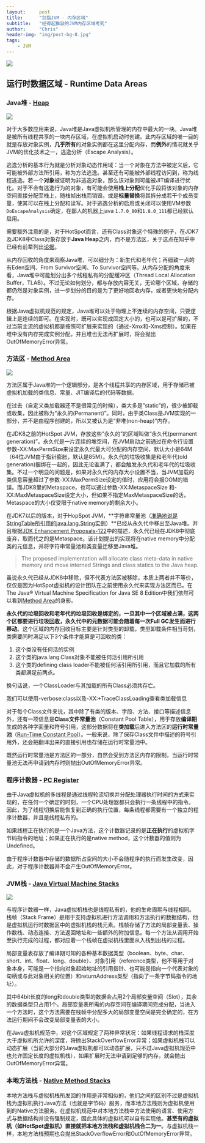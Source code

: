 ```yaml
---
layout:     post
title:      "剑指JVM - 内存区域"
subtitle:   "经得起推敲的JVM内存区域考究"
author:     "Chris"
header-img: "img/post-bg-8.jpg"
tags:
    - JVM
---
```


![](/img/in-post/jvm-memory-area/overview.png)

## 运行时数据区域 - Runtime Data Areas

### Java堆 - [Heap](https://docs.oracle.com/javase/specs/jvms/se7/html/jvms-2.html#jvms-2.5.3)

![](/img/in-post/jvm-memory-area/heap.png)

对于大多数应用来说，Java堆是Java虚拟机所管理的内存中最大的一块。Java堆是被所有线程共享的一块内存区域，在虚拟机启动时创建。此内存区域的唯一目的就是存放对象实例，**几乎所有**的对象实例都在这里分配内存，而**例外**的情况就关乎JVM的优化技术之一，逃逸分析（Escape Analysis）。

逃逸分析的基本行为就是分析对象动态作用域：当一个对象在方法中被定义后，它可能被外部方法所引用，称为方法逃逸。甚至还有可能被外部线程访问到，称为线程逃逸。若一个**对象**被证明为非逃逸对象，那么该对象则可能被JIT编译进行优化。对于不会有逃逸行为的对象，有可能会使用**栈上分配**优化手段将该对象的内存空间直接分配至栈上，随栈帧出栈而销毁。或是**标量替换**将其拆分成若干个成员变量，使其可以在栈上分配和读写。对于逃逸分析的启用或关闭可以使用VM参数`DoEscapeAnalysis`确定，在鄙人的机器上java `1.7.0_80`和`1.8.0_111`都已经默认启用。

需要额外注意的是，对于HotSpot而言，还有Class对象这个特殊的例子，在JDK7及JDK8中Class对象存放于**Java Heap**之内，而不是方法区，关于这点在知乎中已经有前辈列出[论据](https://www.zhihu.com/question/59174759)。

从内存回收的角度来观察Java堆，可以细分为：新生代和老年代；再细致一点的有Eden空间、From Survivor空间、To Survivor空间等。从内存分配的角度来看，Java堆中可能划分出多个线程私有的分配缓冲区（Thread Local Allocation Buffer，TLAB）。不过无论如何划分，都与存放内容无关，无论哪个区域，存储的都仍然是对象实例，进一步划分的目的是为了更好地回收内存，或者更快地分配内存。

根据Java虚拟机规范的规定，Java堆可以处于物理上不连续的内存空间，只要逻辑上是连续的即可。在实现时，既可以实现成固定大小的，也可以是可扩展的，不过当前主流的虚拟机都是按照可扩展来实现的（通过-Xmx和-Xms控制）。如果在堆中没有内存完成实例分配，并且堆也无法再扩展时，将会抛出OutOfMemoryError异常。

### 方法区 - [Method Area](https://docs.oracle.com/javase/specs/jvms/se7/html/jvms-2.html#jvms-2.5.4)

![](/img/in-post/jvm-memory-area/method-area.png)

方法区属于Java堆的一个逻辑部分，是各个线程共享的内存区域，用于存储已被虚拟机加载的类信息、常量、JIT编译后的代码等数据。

在过去（自定义类加载器还不是很常见的时候），类大多是”static”的，很少被卸载或收集，因此被称为“永久的(Permanent)”。同时，由于类Class是JVM实现的一部分，并不是由程序创建的，所以又被认为是“非堆(non-heap)”内存。

在JDK8之前的HotSpot JVM，存放这些”永久的”的区域叫做“永久代(permanent generation)”。永久代是一片连续的堆空间，在JVM启动之前通过在命令行设置参数-XX:MaxPermSize来设定永久代最大可分配的内存空间，默认大小是64M（64位JVM由于指针膨胀，默认是85M）。永久代的垃圾收集是和老年代(old generation)捆绑在一起的，因此无论谁满了，都会触发永久代和老年代的垃圾收集。不过一个明显的问题是，如果对永久代的内存大小设置不当，当JVM加载的类信息容量超过了参数-XX:MaxPermSize设定的值时，应用将会报OOM的错误。而JDK8里的Metaspace，也可以通过参数-XX:MetaspaceSize 和-XX:MaxMetaspaceSize设定大小，但如果不指定MaxMetaspaceSize的话，Metaspace的大小仅受限于native memory的剩余大小。

在JDK7以后的版本，对于HopSpot JVM，**字符串常量池（[准确地说是StringTable所引用的java.lang.String实例](https://www.zhihu.com/question/49044988)）**已经从永久代中移出至Java堆。并且根据[JDK Enhancement Proposals-122](http://openjdk.java.net/jeps/122)中的描述，永久代已经在JDK8中彻底废弃，取而代之的是Metaspace。该计划提出的实现将在native memory中分配类的元信息，并将字符串常量池和类变量迁移至Java堆。

> The proposed implementation will allocate class meta-data in native memory and move interned Strings and class statics to the Java heap. 

虽说永久代已经从JDK8中移除，但不代表方法区被移除，本质上两者并不等价，仅仅是因为HotSpot虚拟机的设计团队在之前使用永久代来实现方法区而已。在The Java® Virtual Machine Specification for Java SE 8 Edition中我们依然可以看到[Method Area](https://docs.oracle.com/javase/specs/jvms/se8/html/jvms-2.html#jvms-2.5.4)的身影。

**永久代的垃圾回收和老年代的垃圾回收是绑定的，一旦其中一个区域被占满，这两个区都要进行垃圾[回收](http://www.infoq.com/cn/articles/Java-PERMGEN-Removed/)，永久代中的元数据可能会随着每一次Full GC发生而进行移动**。这个区域的内存回收目标主要是针对类型的卸载，类型卸载条件相当苛刻，类需要同时满足以下3个条件才能算是可回收的类：

1. 这个类没有任何活的实例
2. 这个类的java.lang.Class对象不能被任何活引用所引用
3. 这个类的defining class loader不能被任何活引用所引用，而且它加载的所有类都满足前两点。

换句话说，一个ClassLoader与其加载的所有Class必须共存亡。

我们可以使用-verbose:class以及-XX:+TraceClassLoading查看类加载信息

对于每个Class文件来说，其中除了有类的版本、字段、方法、接口等描述信息外，还有一项信息是**Class文件常量池**（Constant Pool Table），用于存放**编译期**生成的各种字面量和符号引用，这部分数据将在**类加载**后进入方法区的**运行时常量池**（[Run-Time Constant Pool](https://docs.oracle.com/javase/specs/jvms/se7/html/jvms-2.html#jvms-2.5.5)）。一般来说，除了保存Class文件中描述的符号引用外，还会把翻译出来的直接引用也存储在运行时常量池中。

既然运行时常量池是方法区的一部分，自然会受到方法区内存的限制，当运行时常量池无法再申请到内存时则抛出OutOfMemoryError异常。

### 程序计数器 - [PC Register](https://docs.oracle.com/javase/specs/jvms/se7/html/jvms-2.html#jvms-2.5.1)

由于Java虚拟机的多线程是通过线程轮流切换并分配处理器执行时间的方式来实现的，在任何一个确定的时刻，一个CPU处理器都只会执行一条线程中的指令。因此，为了线程切换后能恢复到正确的执行位置，每条线程都需要有一个独立的程序计数器，并且是线程私有的。

如果线程正在执行的是一个Java方法，这个计数器记录的是**正在执行**的虚拟机字节码指令的地址；如果正在执行的是native method，这个计数器的值则为Undefined。

由于程序计数器中存储的数据所占空间的大小不会随程序的执行而发生改变，因此，对于程序计数器并不会产生OutOfMemoryError。

### JVM栈 - [Java Virtual Machine Stacks](https://docs.oracle.com/javase/specs/jvms/se7/html/jvms-2.html#jvms-2.5.2)

![](/img/in-post/jvm-memory-area/vm-stack.png)

与程序计数器一样，Java虚拟机栈也是线程私有的，他的生命周期与线程相同。栈帧（Stack Frame）是用于支持虚拟机进行方法调用和方法执行的数据结构，他是虚拟机运行时数据区中的虚拟机栈的栈元素。栈帧存储了方法的局部变量表、操作数栈、动态连接、方法返回地址和一些额外的附加信息。每一个方法从调用开始至执行完成的过程，都对应着一个栈帧在虚拟机栈里面从入栈到出栈的过程。

局部变量表存放了编译期可知的各种基本数据类型（boolean、byte、char、short、int、float、long、double）、对象引用（reference类型，他不等用于对象本身，可能是一个指向对象起始地址的引用指针、也可能是指向一个代表对象的句柄或与此对象相关的位置）和returnAddress类型（指向了一条字节码指令的地址）。

其中64bit长度的long和double类型的数据会占用2个局部变量空间（Slot），其余的数据类型只占用1个。局部变量表所需的内存空间在编译期间完成分配，当进入一个方法时，这个方法需要在栈帧中分配多大的局部变量空间是完全确定的，在方法运行期间不会改变局部变量表的大小。

在Java虚拟机规范中，对这个区域规定了两种异常状况：如果线程请求的栈深度大于虚拟机所允许的深度，将抛出StackOverflowError异常；如果虚拟机栈可以动态扩展（当前大部分的Java虚拟机都可以动态扩展，只不过Java虚拟机规范中也允许固定长度的虚拟机栈），如果扩展时无法申请到足够的内存，就会抛出OutOfMemoryError异常。

### 本地方法栈 - [Native Method Stacks](https://docs.oracle.com/javase/specs/jvms/se7/html/jvms-2.html#jvms-2.5.6)

本地方法栈与虚拟机栈所发回的作用是非常相似的，他们之间的区别不过是虚拟机栈为虚拟机执行Java方法（也就是字节码）服务，而本地方法栈则为虚拟机使用到的Native方法服务。在虚拟机规范中对本地方法栈中方法使用的语言、使用方式与数据结构并没有强制规定，因此具体的虚拟机可以自有实现他。**甚至有的虚拟机（如HotSpot虚拟机）直接就把本地方法栈和虚拟机栈合二为一**。与虚拟机栈一样，本地方法栈预期也会抛出StackOverflowError和OutOfMemoryError异常。